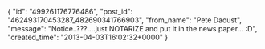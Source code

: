  {
   "id": "499261176776486",
   "post_id": "462493170453287_482690341766903",
   "from_name": "Pete Daoust",
   "message": "Notice..???....just NOTARIZE and put it in the news paper... :D",
   "created_time": "2013-04-03T16:02:32+0000"
 }
